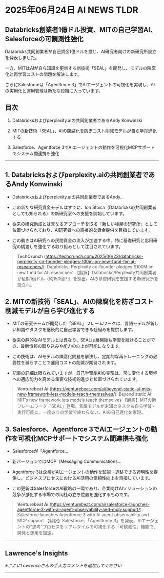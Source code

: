 # 2025年06月24日 AI NEWS TLDR

## Databricks創業者1億ドル投資、MITの自己学習AI、Salesforceの可観測性強化

Databricks共同創業者が自己資金1億ドルを投じ、AI研究者向けの新研究所設立を発表しました。

一方、MITはAIが自ら知識を更新する新技術「SEAL」を開発し、モデルの陳腐化と再学習コストの問題を解決します。

さらにSalesforceは「Agentforce 3」でAIエージェントの可視化を実現し、AIの実用化と運用管理は新たな段階に入っています。

## 目次

1. Databricksおよびperplexity.aiの共同創業者であるAndy Konwinski

2. MITの新技術「SEAL」、AIの陳腐化を防ぎコスト削減モデルが自ら学び進化する

3. Salesforce、Agentforce 3でAIエージェントの動作を可視化MCPサポートでシステム間連携も強化

---

## 1. Databricksおよびperplexity.aiの共同創業者であるAndy Konwinski

- Databricksおよびperplexity.aiの共同創業者であるAndy…

- この新たな研究資金モデルはすでに、Ion Stoica（Databricksの共同創業者としても知られる）の新研究室への支援を開始しています。

- 従来の研究助成とは異なるアプローチを取る「新しい種類の研究所」として位置づけられており、AI研究者への直接的な資金提供を目指しています。

- この動きはAI研究への民間資金の流入が加速する中、特に基礎研究と応用研究の橋渡しを強化する取り組みとして注目されています。

> **TechCrunch** (https://techcrunch.com/2025/06/23/databricks-perplexity-co-founder-pledges-100m-on-new-fund-for-ai-researchers/): Databricks, Perplexity co-founder pledges $100M on new fund for AI researchers
> 【翻訳】Databricks/Perplexity共同創業者が私財1億ドル（約150億円）を拠出。AIの基礎研究を支援する新研究所を設立へ。

## 2. MITの新技術「SEAL」、AIの陳腐化を防ぎコスト削減モデルが自ら学び進化する

- MITの研究チームが開発した「SEAL」フレームワークは、言語モデルが新しい知識やタスクを継続的に自己学習できる仕組みを提供します。

- 従来の静的なAIモデルとは異なり、SEALは展開後も学習を続けることができ、最新情報の取り込みや能力の向上が可能になります。

- この技術は、AIモデルの陳腐化問題を解決し、定期的な再トレーニングの必要性を減らすことで運用コストの削減が期待されます。

- 記事の詳細は限られていますが、自己学習型AIの実現は、常に変化する環境への適応能力を高める重要な技術的進歩と位置づけられています。

> **Venturebeat Ai** (https://venturebeat.com/ai/beyond-static-ai-mits-new-framework-lets-models-teach-themselves/): Beyond static AI: MIT’s new framework lets models teach themselves
> 【翻訳】MITの新フレームワーク「SEAL」登場。言語モデルが未知のタスクも自ら学習・実行可能に。一度きりの学習で終わらない、AIの自己進化を実現。

## 3. Salesforce、Agentforce 3でAIエージェントの動作を可視化MCPサポートでシステム間連携も強化

- Salesforceが「Agentforce…

- 新バージョンではMCP（Messaging Communications…

- Agentforce 3は企業がAIエージェントの動作を監視・追跡できる透明性を提供し、ビジネスプロセスにおけるAI活用の信頼性向上を目指しています。

- この更新はSalesforceのAI戦略の一環であり、企業向けAIソリューションの競争が激化する市場での同社の立ち位置を強化するものです。

> **Venturebeat Ai** (https://venturebeat.com/ai/salesforce-launches-agentforce-3-with-ai-agent-observability-and-mcp-support/): Salesforce launches Agentforce 3 with AI agent observability and MCP support
> 【翻訳】Salesforce、「Agentforce 3」を発表。AIエージェントの"思考"プロセスをリアルタイムで可視化する「可観測性」機能で、開発と運用を加速。

---

## Lawrence's Insights

*※ここにLawrenceさんの手入力コメントを追加してください*

---